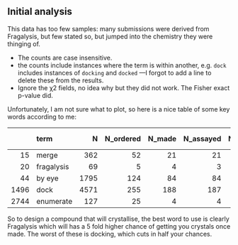 ## Initial analysis

This data has too few samples: many submissions were derived from Fragalysis,
but few stated so, but jumped into the chemistry they were thinging of.

* The counts are case insensitive.
* the counts include instances where the term is within another, e.g. `dock` includes instances of `docking` and `docked` —I forgot to add a line to delete these from the results.
* Ignore the χ2 fields, no idea why but they did not work. The Fisher exact p-value did.


Unfortunately, I am not sure what to plot, so here is a nice table of some key words according to me:

|      | term       |    N |   N_ordered |   N_made |   N_assayed |   N_crystallised |   fisher_p_made |   fisher_p_crystallised |   log2_freq_made (of total) |   log2_freq_crystallised (of total) |   log2_freq_crystallised (of made) |
|-----:|:-----------|-----:|------------:|---------:|------------:|-----------------:|----------------:|------------------------:|----------------------------:|------------------------------------:|-----------------------------------:|
|   15 | merge      |  362 |          52 |       21 |          21 |                7 |     0.0581536   |             0.678707    |                   -0.632268 |                            0.191578 |                          0.821492  |
|   20 | fragalysis |   69 |           5 |        4 |           3 |                4 |     0.522533    |             0.0347303   |                   -0.632268 |                            1.77903  |                          2.4066    |
|   44 | by eye     | 1795 |         124 |       84 |          84 |               16 |     9.26984e-10 |             0.00911412  |                   -0.941813 |                           -0.925146 |                          0.0144613 |
| 1496 | dock       | 4571 |         255 |      188 |         187 |               23 |     3.23796e-26 |             1.33012e-10 |                   -1.12918  |                           -1.75702  |                         -0.624905  |
| 2744 | enumerate  |  127 |          25 |        4 |           4 |                1 |     0.0248678   |             0.727064    |                   -1.51297  |                           -1.0971   |                          0.406598  |

So to design a compound that will crystallise, the best word to use is clearly Fragalysis which will has a 5 fold higher chance of getting you crystals once made. The worst of these is docking, which cuts in half your chances.
